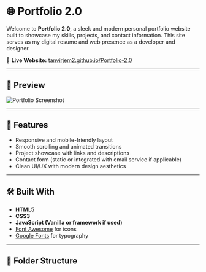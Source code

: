 # 🌐 Portfolio 2.0

Welcome to **Portfolio 2.0**, a sleek and modern personal portfolio website built to showcase my skills, projects, and contact information. This site serves as my digital resume and web presence as a developer and designer.

🔗 **Live Website:** [tanvirjem2.github.io/Portfolio-2.0](https://tanvirjem2.github.io/Portfolio-2.0/)

---

## 📸 Preview

![Portfolio Screenshot](preview-image.png) <!-- Add a screenshot of your portfolio in the repo and update the filename here -->

---

## 🚀 Features

- Responsive and mobile-friendly layout
- Smooth scrolling and animated transitions
- Project showcase with links and descriptions
- Contact form (static or integrated with email service if applicable)
- Clean UI/UX with modern design aesthetics

---

## 🛠️ Built With

- **HTML5**
- **CSS3**
- **JavaScript (Vanilla or framework if used)**
- [Font Awesome](https://fontawesome.com/) for icons
- [Google Fonts](https://fonts.google.com/) for typography

---

## 📁 Folder Structure


